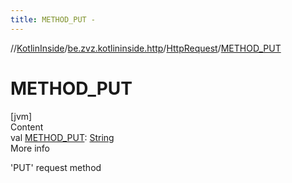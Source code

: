 ```yaml
---
title: METHOD_PUT -
---
```

//[KotlinInside](../../index.md)/[be.zvz.kotlininside.http](../index.md)/[HttpRequest](index.md)/[METHOD_PUT](-m-e-t-h-o-d_-p-u-t.md)



# METHOD_PUT  
[jvm]  
Content  
val [METHOD_PUT](-m-e-t-h-o-d_-p-u-t.md): [String](https://docs.oracle.com/javase/7/docs/api/java/lang/String.html)  
More info  


'PUT' request method

  



